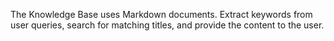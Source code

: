 The Knowledge Base uses Markdown documents. Extract keywords from user queries, search for matching titles, and provide the content to the user.